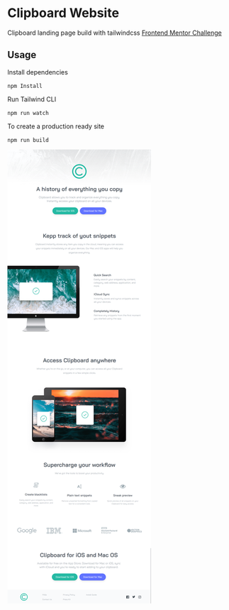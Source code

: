 # Clipboard Website

Clipboard landing page build with tailwindcss [Frontend Mentor Challenge](https://www.frontendmentor.io/challenges/clipboard-landing-page-5cc9bccd6c4c91111378ecb9)

## Usage

Install dependencies

```
npm Install
```

Run Tailwind CLI

```
npm run watch
```

To create a production ready site

```
npm run build
```

![Alt text](images/clipboard.png)
